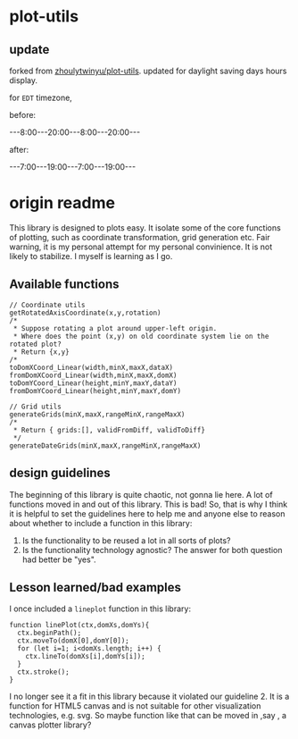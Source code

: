 # plot-utils

## update
forked from [zhoulytwinyu/plot-utils](https://github.com/zhoulytwinyu/plot-utils). updated for daylight saving days hours display.


for `EDT` timezone,

before:

---8:00---20:00---8:00---20:00---

after:

---7:00---19:00---7:00---19:00---


# origin readme
This library is designed to plots easy. It isolate some of the core functions of plotting, such as coordinate transformation, grid generation etc.
Fair warning, it is my personal attempt for my personal convinience. It is not likely to stabilize. I myself is learning as I go.

## Available functions
```
// Coordinate utils
getRotatedAxisCoordinate(x,y,rotation)
/*
 * Suppose rotating a plot around upper-left origin.
 * Where does the point (x,y) on old coordinate system lie on the rotated plot?
 * Return {x,y}
/*
toDomXCoord_Linear(width,minX,maxX,dataX)
fromDomXCoord_Linear(width,minX,maxX,domX)
toDomYCoord_Linear(height,minY,maxY,dataY)
fromDomYCoord_Linear(height,minY,maxY,domY)

// Grid utils
generateGrids(minX,maxX,rangeMinX,rangeMaxX)
/*
 * Return { grids:[], validFromDiff, validToDiff}
 */
generateDateGrids(minX,maxX,rangeMinX,rangeMaxX)
```

## design guidelines
The beginning of this library is quite chaotic, not gonna lie here. A lot of functions moved in and out of this library. This is bad!
So, that is why I think it is helpful to set the guidelines here to help me and anyone else to reason about whether to include a function in this library:
1. Is the functionality to be reused a lot in all sorts of plots?
2. Is the functionality technology agnostic?
The answer for both question had better be "yes".

## Lesson learned/bad examples
I once included a `lineplot` function in this library:
```
function linePlot(ctx,domXs,domYs){
  ctx.beginPath();
  ctx.moveTo(domX[0],domY[0]);
  for (let i=1; i<domXs.length; i++) {
    ctx.lineTo(domXs[i],domYs[i]);
  }
  ctx.stroke();
}
```
I no longer see it a fit in this library because it violated our guideline 2. It is a function for HTML5 canvas and is not suitable for other visualization technologies, e.g. svg.
So maybe function like that can be moved in ,say , a canvas plotter library?
